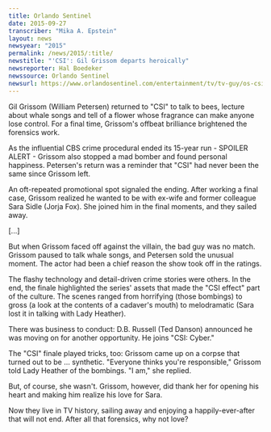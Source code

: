```yaml
---
title: Orlando Sentinel
date: 2015-09-27
transcriber: "Mika A. Epstein"
layout: news
newsyear: "2015"
permalink: /news/2015/:title/
newstitle: "'CSI': Gil Grissom departs heroically"
newsreporter: Hal Boedeker
newssource: Orlando Sentinel
newsurl: https://www.orlandosentinel.com/entertainment/tv/tv-guy/os-csi-gil-grissom-departs-heroically-20150927-post.html
---
```


Gil Grissom (William Petersen) returned to "CSI" to talk to bees, lecture about whale songs and tell of a flower whose fragrance can make anyone lose control. For a final time, Grissom's offbeat brilliance brightened the forensics work.

As the influential CBS crime procedural ended its 15-year run - SPOILER ALERT - Grissom also stopped a mad bomber and found personal happiness. Petersen's return was a reminder that "CSI" had never been the same since Grissom left.

An oft-repeated promotional spot signaled the ending. After working a final case, Grissom realized he wanted to be with ex-wife and former colleague Sara Sidle (Jorja Fox). She joined him in the final moments, and they sailed away.

[...]

But when Grissom faced off against the villain, the bad guy was no match. Grissom paused to talk whale songs, and Petersen sold the unusual moment. The actor had been a chief reason the show took off in the ratings.

The flashy technology and detail-driven crime stories were others. In the end, the finale highlighted the series' assets that made the "CSI effect" part of the culture. The scenes ranged from horrifying (those bombings) to gross (a look at the contents of a cadaver's mouth) to melodramatic (Sara lost it in talking with Lady Heather).

There was business to conduct: D.B. Russell (Ted Danson) announced he was moving on for another opportunity. He joins "CSI: Cyber."

The "CSI" finale played tricks, too: Grissom came up on a corpse that turned out to be ... synthetic. "Everyone thinks you're responsible," Grissom told Lady Heather of the bombings. "I am," she replied.

But, of course, she wasn't. Grissom, however, did thank her for opening his heart and making him realize his love for Sara.

Now they live in TV history, sailing away and enjoying a happily-ever-after that will not end. After all that forensics, why not love?
